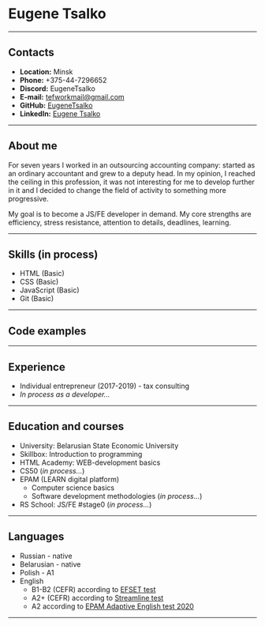 # Eugene Tsalko

---

## Contacts
* **Location:** Minsk
* **Phone:** +375-44-7296652
* **Discord:** EugeneTsalko
* **E-mail:** tefworkmail@gmail.com
* **GitHub:** [EugeneTsalko](https://github.com/EugeneTsalko)
* **LinkedIn:** [Eugene Tsalko](https://by.linkedin.com/in/eugene-tsalko-21a3841ba)

---

## About me
For seven years I worked in an outsourcing accounting company: started as an ordinary accountant and grew to a deputy head. In my opinion, I reached the ceiling in this profession, it was not interesting for me to develop further in it and I decided to change the field of activity to something more progressive.

My goal is to become a JS/FE developer in demand. My core strengths are efficiency, stress resistance, attention to details, deadlines, learning.

---

## Skills (in process)
* HTML (Basic)
* CSS (Basic)
* JavaScript (Basic)
* Git (Basic)

---

## Code examples

---

## Experience
* Individual entrepreneur (2017-2019) - tax consulting
* _In process as a developer..._

---

## Education and courses
* University: Belarusian State Economic University
* Skillbox: Introduction to programming
* HTML Academy: WEB-development basics
* CS50 (_in process..._)
* EPAM (LEARN digital platform)
   * Computer science basics
   * Software development methodologies (_in process..._)
* RS School: JS/FE #stage0 (_in process..._)

----

## Languages
* Russian - native
* Belarusian - native
* Polish - A1
* English 
  * B1-B2 (CEFR) according to [EFSET test](https://www.efset.org/quick-check/)
  * A2+ (CEFR) according to [Streamline test](https://test.str.by/)
  * A2 according to [EPAM Adaptive English test 2020](https://examinator.epam.com/)

----